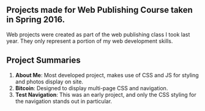 ## Projects made for Web Publishing Course taken in Spring 2016.
Web projects were created as part of the web publishing class I took last year. They only represent a portion of my web development skills.

## Project Summaries
1. **About Me**: Most developed project, makes use of CSS and JS for styling and photos display on site.
2. **Bitcoin**: Designed to display multi-page CSS and navigation.
3. **Test Navigation**: This was an early project, and only the CSS styling for the navigation stands out in particular.
